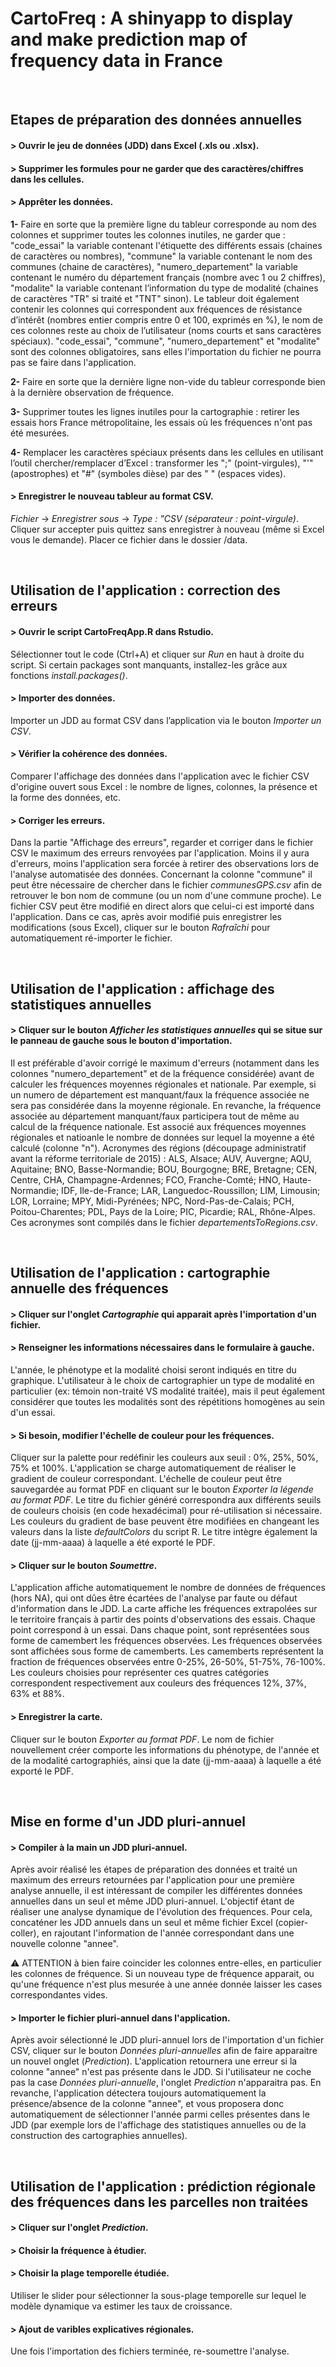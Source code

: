 # CartoFreq : A shinyapp to display and make prediction map of frequency data in France

&nbsp;
&nbsp;




## Etapes de préparation des données annuelles
#### > Ouvrir le jeu de données (JDD) dans Excel (.xls ou .xlsx).

#### > Supprimer les formules pour ne garder que des caractères/chiffres dans les cellules.

#### > Apprêter les données.
**1-** Faire en sorte que la première ligne du tableur corresponde au nom des colonnes et supprimer toutes les colonnes inutiles, ne garder que : "code_essai" la variable contenant l'étiquette des différents essais (chaines de caractères ou nombres), "commune" la variable contenant le nom des communes (chaine de caractères), "numero_departement" la variable contenant le numéro du département français (nombre avec 1 ou 2 chiffres), "modalite" la variable contenant l’information du type de modalité (chaines de caractères "TR" si traité et "TNT" sinon). Le tableur doit également contenir les colonnes qui correspondent aux fréquences de résistance d’intérêt (nombres entier compris entre 0 et 100, exprimés en %), le nom de ces colonnes reste au choix de l’utilisateur (noms courts et sans caractères spéciaux).
"code_essai", "commune", "numero_departement" et "modalite" sont des colonnes obligatoires, sans elles l'importation du fichier ne pourra pas se faire dans l'application.

**2-** Faire en sorte que la dernière ligne non-vide du tableur corresponde bien à la dernière observation de fréquence.

**3-** Supprimer toutes les lignes inutiles pour la cartographie : retirer les essais hors France métropolitaine, les essais où les fréquences n'ont pas été mesurées. 

**4-** Remplacer les caractères spéciaux présents dans les cellules en utilisant l’outil chercher/remplacer d’Excel : transformer les ";" (point-virgules), "'" (apostrophes) et "#" (symboles dièse) par des " " (espaces vides).

#### > Enregistrer le nouveau tableur au format CSV.
*Fichier* &#8594; *Enregistrer sous* &#8594; *Type : "CSV (séparateur : point-virgule)*. Cliquer sur accepter puis quittez sans enregistrer à nouveau (même si Excel vous le demande). Placer ce fichier dans le dossier /data.

&nbsp;
&nbsp;




## Utilisation de l'application : correction des erreurs
#### > Ouvrir le script CartoFreqApp.R dans Rstudio.
Sélectionner tout le code (Ctrl+A) et cliquer sur *Run* en haut à droite du script. Si certain packages sont manquants, installez-les grâce aux fonctions *install.packages()*.

#### > Importer des données.
Importer un JDD au format CSV dans l’application via le bouton *Importer un CSV*.

#### > Vérifier la cohérence des données.
Comparer l'affichage des données dans l'application avec le fichier CSV d'origine ouvert sous Excel : le nombre de lignes, colonnes, la présence et la forme des données, etc. 

#### > Corriger les erreurs.
Dans la partie "Affichage des erreurs", regarder et corriger dans le fichier CSV le maximum des erreurs renvoyées par l'application. Moins il y aura d'erreurs, moins l'application sera forcée à retirer des observations lors de l'analyse automatisée des données.
Concernant la colonne "commune" il peut être nécessaire de chercher dans le fichier *communesGPS.csv* afin de retrouver le bon nom de commune (ou un nom d'une commune proche).
Le fichier CSV peut être modifié en direct alors que celui-ci est importé dans l'application. Dans ce cas, après avoir modifié puis enregistrer les modifications (sous Excel), cliquer sur le bouton *Rafraîchi* pour automatiquement ré-importer le fichier.

&nbsp;
&nbsp;




## Utilisation de l'application : affichage des statistiques annuelles
#### > Cliquer sur le bouton *Afficher les statistiques annuelles* qui se situe sur le panneau de gauche sous le bouton d'importation.
Il est préférable d'avoir corrigé le maximum d'erreurs (notamment dans les colonnes "numero_departement" et de la fréquence considérée) avant de calculer les fréquences moyennes régionales et nationale. Par exemple, si un numero de département est manquant/faux la fréquence associée ne sera pas considérée dans la moyenne régionale. En revanche, la fréquence associée au département manquant/faux participera tout de même au calcul de la fréquence nationale. Est associé aux fréquences moyennes régionales et natioanle le nombre de données sur lequel la moyenne a été calculé (colonne "n").
Acronymes des régions (découpage administratif avant la réforme territoriale de 2015) : ALS, Alsace; AUV, Auvergne; AQU, Aquitaine; BNO, Basse-Normandie; BOU, Bourgogne; BRE, Bretagne; CEN, Centre, CHA, Champagne-Ardennes; FCO, Franche-Comté; HNO, Haute-Normandie; IDF, Ile-de-France; LAR, Languedoc-Roussillon; LIM, Limousin; LOR, Lorraine; MPY, Midi-Pyrénées; NPC, Nord-Pas-de-Calais; PCH, Poitou-Charentes; PDL, Pays de la Loire; PIC, Picardie; RAL, Rhône-Alpes. Ces acronymes sont compilés dans le fichier *departementsToRegions.csv*.

&nbsp;
&nbsp;




## Utilisation de l'application : cartographie annuelle des fréquences
#### > Cliquer sur l'onglet *Cartographie* qui apparait après l'importation d'un fichier.

#### > Renseigner les informations nécessaires dans le formulaire à gauche.
L'année, le phénotype et la modalité choisi seront indiqués en titre du graphique. L'utilisateur à le choix de cartographier un type de modalité en particulier (ex: témoin non-traité VS modalité traitée), mais il peut également considérer que toutes les modalités sont des répétitions homogènes au sein d'un essai. 

#### > Si besoin, modifier l'échelle de couleur pour les fréquences.
Cliquer sur la palette pour redéfinir les couleurs aux seuil : 0%, 25%, 50%, 75% et 100%. L'application se charge automatiquement de réaliser le gradient de couleur correspondant.
L'échelle de couleur peut être sauvegardée au format PDF en cliquant sur le bouton *Exporter la légende au format PDF*. Le titre du fichier généré correspondra aux différents seuils de couleurs choisis (en code hexadécimal) pour ré-utilisation si nécessaire. Les couleurs du gradient de base peuvent être modifiées en changeant les valeurs dans la liste *defaultColors* du script R. Le titre intègre également la date (jj-mm-aaaa) à laquelle a été exporté le PDF.

#### > Cliquer sur le bouton *Soumettre*.
L'application affiche automatiquement le nombre de données de fréquences (hors NA), qui ont dûes être écartées de l'analyse par faute ou défaut d'information dans le JDD. 
La carte affiche les fréquences extrapolées sur le territoire français à partir des points d'observations des essais. Chaque point correspond à un essai. Dans chaque point, sont représentées sous forme de camembert les fréquences observées. Les fréquences observées sont affichées sous forme de camemberts. Les camemberts représentent la fraction de fréquences observées entre 0-25%, 26-50%, 51-75%, 76-100%. Les couleurs choisies pour représenter ces quatres catégories correspondent respectivement aux couleurs des fréquences 12%, 37%, 63% et 88%.

#### > Enregistrer la carte.
Cliquer sur le bouton *Exporter au format PDF*. Le nom de fichier nouvellement créer comporte les informations du phénotype, de l'année et de la modalité cartographiés, ainsi que la date (jj-mm-aaaa) à laquelle a été exporté le PDF.

&nbsp;
&nbsp;




## Mise en forme d'un JDD pluri-annuel
#### > Compiler à la main un JDD pluri-annuel.
Après avoir réalisé les étapes de préparation des données et traité un maximum des erreurs retournées par l'application pour une première analyse annuelle, il est intéressant de compiler les différentes données annuelles dans un seul et même JDD pluri-annuel. L'objectif étant de réaliser une analyse dynamique de l'évolution des fréquences.
Pour cela, concaténer les JDD annuels dans un seul et même fichier Excel (copier-coller), en rajoutant l'information de l'année correspondant dans une nouvelle colonne "annee".

:warning: ATTENTION à bien faire coincider les colonnes entre-elles, en particulier les colonnes de fréquence. Si un nouveau type de fréquence apparait, ou qu'une fréquence n'est plus mesurée à une année donnée laisser les cases correspondantes vides.

#### > Importer le fichier pluri-annuel dans l'application.
Après avoir sélectionné le JDD pluri-annuel lors de l'importation d'un fichier CSV, cliquer sur le bouton *Données pluri-annuelles* afin de faire apparaitre un nouvel onglet (*Prediction*). L'application retournera une erreur si la colonne "annee" n'est pas présente dans le JDD. Si l'utilisateur ne coche pas la case *Données pluri-annuelle*, l'onglet *Prediction* n'apparaitra pas. En revanche, l'application détectera toujours automatiquement la présence/absence de la colonne "annee", et vous proposera donc automatiquement de sélectionner l'année parmi celles présentes dans le JDD (par exemple lors de l'affichage des statistiques annuelles ou de la construction des cartographies annuelles).

&nbsp;
&nbsp;




## Utilisation de l'application : prédiction régionale des fréquences dans les parcelles non traitées
#### > Cliquer sur l'onglet *Prediction*.

#### > Choisir la fréquence à étudier.

#### > Choisir la plage temporelle étudiée.
Utiliser le slider pour sélectionner la sous-plage temporelle sur lequel le modèle dynamique va estimer les taux de croissance.

#### > Ajout de varibles explicatives régionales.
Une fois l'importation des fichiers terminée, re-soumettre l'analyse.